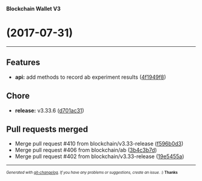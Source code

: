 __Blockchain Wallet V3__

#   (2017-07-31)



---

## Features

- **api:** add methods to record ab experiment results
  ([4f1949f8](https://github.com/blockchain/My-Wallet-V3/commit/4f1949f87dc42738f866a502b40c7dd84d25b671))


## Chore

- **release:** v3.33.6
  ([d701ac31](https://github.com/blockchain/My-Wallet-V3/commit/d701ac31e8b9ed46c1325109431f8d26588eebfc))


## Pull requests merged

- Merge pull request #410 from blockchain/v3.33-release
  ([f596b0d3](https://github.com/blockchain/My-Wallet-V3/commit/f596b0d3b49c74ded76bd0a78963a2f1454897af))
- Merge pull request #406 from blockchain/ab
  ([3b4c3b7d](https://github.com/blockchain/My-Wallet-V3/commit/3b4c3b7d2cc9934aa3e60aa4a9c3d909a90596c6))
- Merge pull request #402 from blockchain/v3.33-release
  ([19e5455a](https://github.com/blockchain/My-Wallet-V3/commit/19e5455a0e2e1f0fe6cb7d6d276c02c5a056f136))



---
<sub><sup>*Generated with [git-changelog](https://github.com/rafinskipg/git-changelog). If you have any problems or suggestions, create an issue.* :) **Thanks** </sub></sup>